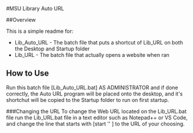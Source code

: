 #MSU Library Auto URL 


##Overview

This is a simple readme for:

* Lib_Auto_URL - The batch file that puts a shortcut of Lib_URL on both the Desktop and Startup folder
* Lib_URL - The batch file that actually opens a website when ran



## How to Use

Run this batch file [Lib_Auto_URL.bat] AS ADMINISTRATOR and if done correctly, the Auto URL program will be placed onto the desktop, 
and it's shortchut will be copied to the Startup folder to run on first startup.

###Changing the URL 
To change the Web URL located on the Lib_URL.bat file run the Lib_URL.bat file in a text editor such as Notepad++ or VS Code, and change the line that starts with [start '' ] to the URL of your choosing.